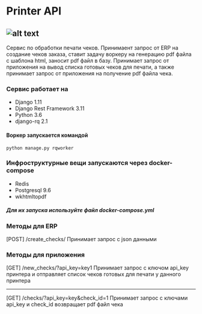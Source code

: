 # Printer API
![alt text](https://github.com/smenateam/assignments/blob/master/backend/images/arch.png)
---
 Сервис по обработки печати чеков. Принимаент запрос от ERP на создание чеков заказа, ставит задачу воркеру на генерацию pdf файла с шаблона html, заносит pdf файл
 в базу. Принимает запрос от приложения на вывод списка готовых чеков для печати, а также принимает запрос от приложения на получение pdf файла чека.
### Сервис работает на 
* Django 1.11
* Django Rest Framework 3.11
* Python 3.6
* django-rq 2.1
#### Воркер запускается командой
```
python manage.py rqworker
```
### Инфроструктурные вещи запускаются через docker-compose
* Redis
* Postgresql 9.6
* wkhtmltopdf
##### Для их запуска используйте файл docker-compose.yml
### Методы для ERP
[POST]  /create_checks/ Принимает запрос с json данными
### Методы для приложения
[GET] /new_checks/?api_key=key1 Принимает запрос с ключом api_key принтера и отправляет список чеков готовых для печати у данного принтера
***
[GET] /checks/?api_key=key&check_id=1 Принимает запрос с ключами api_key и check_id возвращает pdf файл чека
 
